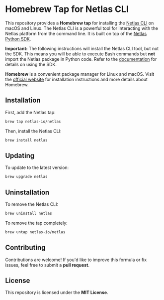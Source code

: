 # Homebrew Tap for Netlas CLI

This repository provides a **Homebrew tap** for installing the [Netlas CLI](https://github.com/netlas-io/netlas-python) on macOS and Linux. The Netlas CLI is a powerful tool for interacting with the Netlas platform from the command line. It is built on top of the [Netlas Python SDK](https://github.com/netlas-io/netlas-python).

**Important:** The following instructions will install the Netlas CLI tool, but not the SDK. This means you will be able to execute Bash commands but **not** import the Netlas package in Python code. Refer to the [documentation](https://docs.netlas.io/automation/) for details on using the SDK.

**Homebrew** is a convenient package manager for Linux and macOS. Visit the [official website](https://brew.sh) for installation instructions and more details about Homebrew.

## Installation

First, add the Netlas tap:

```bash
brew tap netlas-io/netlas
```

Then, install the Netlas CLI:

```bash
brew install netlas
```

## Updating

To update to the latest version:

```bash
brew upgrade netlas
```

## Uninstallation

To remove the Netlas CLI:

```bash
brew uninstall netlas
```

To remove the tap completely:

```bash
brew untap netlas-io/netlas
```

## Contributing

Contributions are welcome! If you'd like to improve this formula or fix issues, feel free to submit a **pull request**.

## License

This repository is licensed under the **MIT License**.

